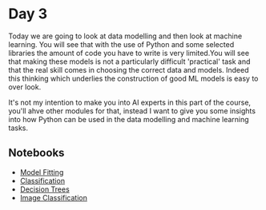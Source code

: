 # Day 3

Today we are going to look at data modelling and then look at machine learning. You will see that with the use of Python and some selected libraries the amount of code you have to write is very limited.You will see that making these models is not a particularly difficult 'practical' task and that the real skill comes in choosing the correct data and models. Indeed this thinking which underlies the construction of good ML models is easy to over look.

It's not my intention to make you into AI experts in this part of the course, you'll ahve other modules for that, instead I want to give you some insights into how Python can be used in the data modelling and machine learning tasks.

## Notebooks
+ [Model Fitting](https://colab.research.google.com/github/cap508/SAINTS-Bootcamp/blob/main/Day3/Notebooks/Model%20Fitting.ipynb)
+ [Classification](https://colab.research.google.com/github/cap508/SAINTS-Bootcamp/blob/main/Day3/Notebooks/Classification.ipynb)
+ [Decision Trees](https://colab.research.google.com/github/cap508/SAINTS-Bootcamp/blob/main/Day3/Notebooks/DecisionTrees.ipynb)
+ [Image Classification](https://colab.research.google.com/github/cap508/SAINTS-Bootcamp/blob/main/Day3/Notebooks/Image%20Classification.ipynb)